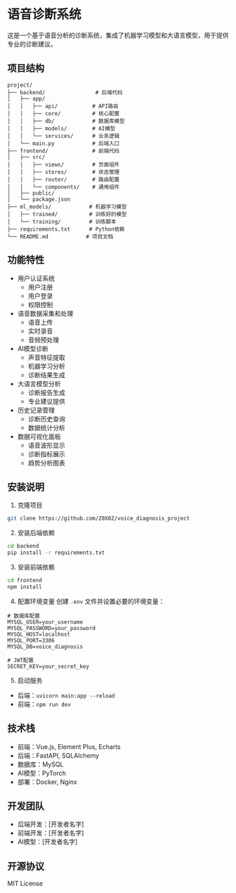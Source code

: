 # 语音诊断系统

这是一个基于语音分析的诊断系统，集成了机器学习模型和大语言模型，用于提供专业的诊断建议。

## 项目结构

```
project/
├── backend/                # 后端代码
│   ├── app/
│   │   ├── api/           # API路由
│   │   ├── core/          # 核心配置
│   │   ├── db/            # 数据库模型
│   │   ├── models/        # AI模型
│   │   └── services/      # 业务逻辑
│   └── main.py            # 后端入口
├── frontend/              # 前端代码
│   ├── src/
│   │   ├── views/         # 页面组件
│   │   ├── stores/        # 状态管理
│   │   ├── router/        # 路由配置
│   │   └── components/    # 通用组件
│   ├── public/
│   └── package.json
├── ml_models/            # 机器学习模型
│   ├── trained/          # 训练好的模型
│   └── training/         # 训练脚本
├── requirements.txt      # Python依赖
└── README.md            # 项目文档
```

## 功能特性

- 用户认证系统
  - 用户注册
  - 用户登录
  - 权限控制
- 语音数据采集和处理
  - 语音上传
  - 实时录音
  - 音频预处理
- AI模型诊断
  - 声音特征提取
  - 机器学习分析
  - 诊断结果生成
- 大语言模型分析
  - 诊断报告生成
  - 专业建议提供
- 历史记录管理
  - 诊断历史查询
  - 数据统计分析
- 数据可视化面板
  - 语音波形显示
  - 诊断指标展示
  - 趋势分析图表

## 安装说明

1. 克隆项目
```bash
git clone https://github.com/Z0X8Z/voice_diagnosis_project
```

2. 安装后端依赖
```bash
cd backend
pip install -r requirements.txt
```

3. 安装前端依赖
```bash
cd frontend
npm install
```

4. 配置环境变量
创建 `.env` 文件并设置必要的环境变量：
```
# 数据库配置
MYSQL_USER=your_username
MYSQL_PASSWORD=your_password
MYSQL_HOST=localhost
MYSQL_PORT=3306
MYSQL_DB=voice_diagnosis

# JWT配置
SECRET_KEY=your_secret_key
```

5. 启动服务
- 后端：`uvicorn main:app --reload`
- 前端：`npm run dev`

## 技术栈

- 前端：Vue.js, Element Plus, Echarts
- 后端：FastAPI, SQLAlchemy
- 数据库：MySQL
- AI模型：PyTorch
- 部署：Docker, Nginx

## 开发团队

- 后端开发：[开发者名字]
- 前端开发：[开发者名字]
- AI模型：[开发者名字]

## 开源协议

MIT License
